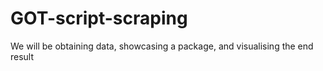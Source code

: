 # GOT-script-scraping
We will be obtaining data, showcasing a package, and visualising the end result
